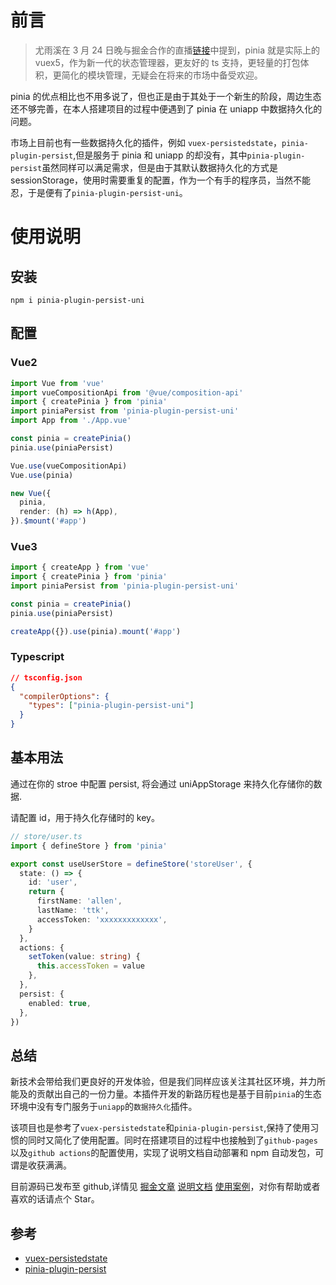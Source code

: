 # 前言

> 尤雨溪在 3 月 24 日晚与掘金合作的直播[链接](https://live.juejin.cn/4354/vue3)中提到，pinia 就是实际上的 vuex5，作为新一代的状态管理器，更友好的 ts 支持，更轻量的打包体积，更简化的模块管理，无疑会在将来的市场中备受欢迎。

pinia 的优点相比也不用多说了，但也正是由于其处于一个新生的阶段，周边生态还不够完善，在本人搭建项目的过程中便遇到了 pinia 在 uniapp 中数据持久化的问题。

市场上目前也有一些数据持久化的插件，例如 `vuex-persistedstate`，`pinia-plugin-persist`,但是服务于 pinia 和 uniapp 的却没有，其中`pinia-plugin-persist`虽然同样可以满足需求，但是由于其默认数据持久化的方式是 sessionStorage，使用时需要重复的配置，作为一个有手的程序员，当然不能忍，于是便有了`pinia-plugin-persist-uni`。

# 使用说明

## 安装

`npm i pinia-plugin-persist-uni`

## 配置

### Vue2

```typescript
import Vue from 'vue'
import vueCompositionApi from '@vue/composition-api'
import { createPinia } from 'pinia'
import piniaPersist from 'pinia-plugin-persist-uni'
import App from './App.vue'

const pinia = createPinia()
pinia.use(piniaPersist)

Vue.use(vueCompositionApi)
Vue.use(pinia)

new Vue({
  pinia,
  render: (h) => h(App),
}).$mount('#app')
```

### Vue3

```typescript
import { createApp } from 'vue'
import { createPinia } from 'pinia'
import piniaPersist from 'pinia-plugin-persist-uni'

const pinia = createPinia()
pinia.use(piniaPersist)

createApp({}).use(pinia).mount('#app')
```

### Typescript

```json
// tsconfig.json
{
  "compilerOptions": {
    "types": ["pinia-plugin-persist-uni"]
  }
}
```

## 基本用法

通过在你的 stroe 中配置 persist, 将会通过 uniAppStorage 来持久化存储你的数据.

请配置 id，用于持久化存储时的 key。

```typescript
// store/user.ts
import { defineStore } from 'pinia'

export const useUserStore = defineStore('storeUser', {
  state: () => {
    id: 'user',
    return {
      firstName: 'allen',
      lastName: 'ttk',
      accessToken: 'xxxxxxxxxxxxx',
    }
  },
  actions: {
    setToken(value: string) {
      this.accessToken = value
    },
  },
  persist: {
    enabled: true,
  },
})
```

## 总结

新技术会带给我们更良好的开发体验，但是我们同样应该关注其社区环境，并力所能及的贡献出自己的一份力量。本插件开发的新路历程也是基于目前`pinia`的生态环境中没有专门服务于`uniapp`的`数据持久化`插件。

该项目也是参考了`vuex-persistedstate`和`pinia-plugin-persist`,保持了使用习惯的同时又简化了使用配置。同时在搭建项目的过程中也接触到了`github-pages`以及`github actions`的配置使用，实现了说明文档自动部署和 npm 自动发包，可谓是收获满满。

目前源码已发布至 github,详情见 [掘金文章](https://juejin.cn/post/7081275565008748552) [说明文档](https://allen-1998.github.io/pinia-plugin-persist-uni/) [使用案例](https://github.com/Allen-1998/uni-vue3-vite-ts-pinia)，对你有帮助或者喜欢的话请点个 Star。

## 参考

- [vuex-persistedstate](https://github.com/robinvdvleuten/vuex-persistedstate)
- [pinia-plugin-persist](https://github.com/Seb-L/pinia-plugin-persist)
